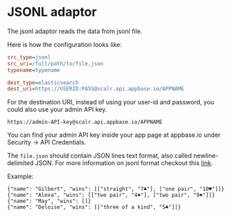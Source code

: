 JSONL adaptor
=============

The jsonl adaptor reads the data from jsonl file.

Here is how the configuration looks like:

```ini
src_type=jsonl
src_uri=/full/path/to/file.json
typename=typename

dest_type=elasticsearch
dest_uri=https://USERID:PASS@scalr.api.appbase.io/APPNAME
```

For the destination URI, instead of using your user-id and password, you could also use your admin API key.

```
https://admin-API-key@scalr.api.appbase.io/APPNAME
```

You can find your admin API key inside your app page at appbase.io under Security -> API Credentials.

The `file.json` should contain JSON lines text format, also called newline-delimited JSON.
For more information on jsonl format checkout this [link](http://jsonlines.org/).

Example:

    {"name": "Gilbert", "wins": [["straight", "7♣"], ["one pair", "10♥"]]}
    {"name": "Alexa", "wins": [["two pair", "4♠"], ["two pair", "9♠"]]}
    {"name": "May", "wins": []}
    {"name": "Deloise", "wins": [["three of a kind", "5♣"]]}